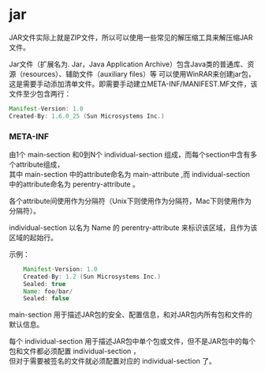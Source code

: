 # jar

JAR文件实际上就是ZIP文件，所以可以使用一些常见的解压缩工具来解压缩JAR文件。

Jar文件（扩展名为. Jar，Java Application Archive）包含Java类的普通库、资源（resources）、辅助文件（auxiliary files）等
可以使用WinRAR来创建jar包，这是需要手动添加清单文件。即需要手动建立META-INF/MANIFEST.MF文件，该文件至少包含两行：
```java
Manifest-Version: 1.0
Created-By: 1.6.0_25 (Sun Microsystems Inc.)
```

### META-INF
由1个 main-section 和0到N个 individual-section 组成，而每个section中含有多个attribute组成，  
其中 main-section 中的attribute命名为 main-attribute ,而 individual-section 中的attribute命名为 perentry-attribute 。

各个attribute间使用<CR><LF>作为分隔符（Unix下则使用<LF>作为分隔符，Mac下则使用<CR>作为分隔符）。

individual-section 以名为 Name 的 perentry-attribute 来标识该区域，且作为该区域的起始行。

示例：
```java
	Manifest-Version: 1.0
	Created-By: 1.2 (Sun Microsystems Inc.)
	Sealed: true
	Name: foo/bar/
	Sealed: false
```
main-section 用于描述JAR包的安全、配置信息，和对JAR包内所有包和文件的默认信息。

每个 individual-section 用于描述JAR包中单个包或文件，但不是JAR包中的每个包和文件都必须配置 individual-section ，  
但对于需要被签名的文件就必须配置对应的 individual-section 了。